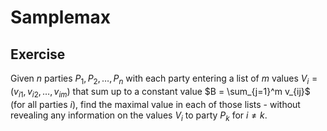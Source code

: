

# Samplemax

## Exercise

Given $n$ parties $P_1, P_2, \ldots, P_n$ with each party entering a list of $m$ values $V_i = (v_{i1}, v_{i2}, \ldots, v_{im})$ that sum up to a constant value $B = \sum_{j=1}^m v_{ij}$ (for all parties $i$), find the maximal value in each of those lists - without revealing any information on the values  $V_i$  to party $P_k$ for $i \neq k$.

